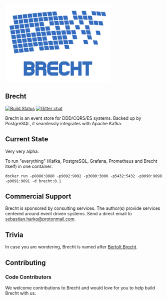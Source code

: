 ![Brecht Logo](./brecht.png)

## Brecht 
[![Build Status](https://travis-ci.com/brechtian/brechtian.svg?branch=master)](https://travis-ci.com/brechtian/brecht)
[![Gitter chat](https://badges.gitter.im/Join%20Chat.svg)](https://gitter.im/brechtian/community "Gitter chat")

Brecht is an event store for DDD/CQRS/ES systems. Backed up by PostgreSQL, it seamlessly integrates with Apache Kafka.

## Current State
Very very alpha. 

To run "everything" (Kafka, PostgreSQL, Grafana, Prometheus and Brecht itself) in one container:

```
docker run -p8080:8080 -p9092:9092 -p3000:3000 -p5432:5432 -p9090:9090 -p9091:9091 -d brecht:0.1
```

## Commercial Support
Brecht is sponsored by consulting services. The author(s) provide services centered around 
event driven systems. Send a direct email to sebastian.harko@protonmail.com.
 
## Trivia 

In case you are wondering, Brecht is named after [Bertolt Brecht](https://en.wikipedia.org/wiki/Bertolt_Brecht).
 
## Contributing

### Code Contributors

We welcome contributions to Brecht and would love for you to help build Brecht with us.
